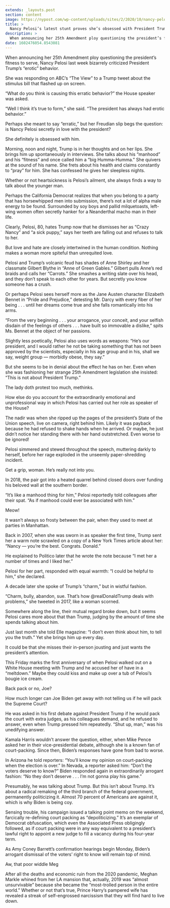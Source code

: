 ```yaml
--- 
extends: _layouts.post 
section: content 
image: https://nypost.com/wp-content/uploads/sites/2/2020/10/nancy-pelosi-2.jpg?quality=90&strip=all&w=1200 
title: > 
  Nancy Pelosi’s latest stunt proves she’s obsessed with President Trump: Devine 
description: > 
  When announcing her 25th Amendment ploy questioning the president’s fitness to serve, Nancy Pelosi last week bizarrely criticized President Trump’s “erotic” behavior.She was responding on ABC’s “The View” to a Trump tweet about the stimulus bill that flashed up on screen.“The president has always had erotic behavior.”Perhaps she meant to say “erratic,” but her Freudian slip begs the question: is Nancy Pelosi secretly in love with the president?Whether or not heartsickness is Pelosi’s ailment, she always finds a way to talk about the younger man.He was asked in his first debate against President Trump if he would pack the court with extra judges, as his colleagues demand, and he refused to answer, even when Trump pressed him repeatedly. 
date: 1602476054.8543081 
--- 
```

When announcing her 25th Amendment ploy questioning the president’s fitness to serve, Nancy Pelosi last week bizarrely criticized President Trump’s “erotic” behavior.

She was responding on ABC’s “The View” to a Trump tweet about the stimulus bill that flashed up on screen.

“What do you think is causing this erratic behavior?” the House speaker was asked.

“Well I think it’s true to form,” she said. “The president has always had erotic behavior.”

Perhaps she meant to say “erratic,” but her Freudian slip begs the question: is Nancy Pelosi secretly in love with the president?

She definitely is obsessed with him.

Morning, noon and night, Trump is in her thoughts and on her lips. She brings him up spontaneously in interviews. She talks about his “manhood” and his “fitness” and once called him a “big Humma-Humma.” She quivers at the sound of his name. She frets about his health and claims constantly to “pray” for him. She has confessed he gives her sleepless nights.

Whether or not heartsickness is Pelosi’s ailment, she always finds a way to talk about the younger man.

Perhaps the California Democrat realizes that when you belong to a party that has horsewhipped men into submission, there’s not a lot of alpha male energy to be found. Surrounded by soy boys and pallid milquetoasts, left-wing women often secretly hanker for a Neanderthal macho man in their life.

Clearly, Pelosi, 80, hates Trump now that he dismisses her as “Crazy Nancy” and “a sick puppy,” says her teeth are falling out and refuses to talk to her.

But love and hate are closely intertwined in the human condition. Nothing makes a woman more spiteful than unrequited love.

Pelosi and Trump’s volcanic feud has shades of Anne Shirley and her classmate Gilbert Blythe in “Anne of Green Gables.” Gilbert pulls Anne’s red braids and calls her “Carrots.” She smashes a writing slate over his head, and they don’t speak to each other for years. But secretly you know someone has a crush.

Or perhaps Pelosi sees herself more as the Jane Austen character Elizabeth Bennet in “Pride and Prejudice,” detesting Mr. Darcy with every fiber of her being . . . until her dreams come true and she falls romantically into his arms.

“From the very beginning . . . your arrogance, your conceit, and your selfish disdain of the feelings of others . . . have built so immovable a dislike,” spits Ms. Bennet at the object of her passions.

Slightly less poetically, Pelosi also uses words as weapons: “He’s our president, and I would rather he not be taking something that has not been approved by the scientists, especially in his age group and in his, shall we say, weight group — morbidly obese, they say.”

But she seems to be in denial about the effect he has on her. Even when she was fashioning her strange 25th Amendment legislation she insisted: “This is not about President Trump.”

The lady doth protest too much, methinks.

How else do you account for the extraordinarily emotional and unprofessional way in which Pelosi has carried out her role as speaker of the House?

The nadir was when she ripped up the pages of the president’s State of the Union speech, live on camera, right behind him. Likely it was payback because he had refused to shake hands when he arrived. Or maybe, he just didn’t notice her standing there with her hand outstretched. Even worse to be ignored!

Pelosi simmered and stewed throughout the speech, muttering darkly to herself, before her rage exploded in the unseemly paper-shredding incident.

Get a grip, woman. He’s really not into you.

In 2018, the pair got into a heated quarrel behind closed doors over funding his beloved wall at the southern border.

“It’s like a manhood thing for him,” Pelosi reportedly told colleagues after their spat. “As if manhood could ever be associated with him.”

Meow!

It wasn’t always so frosty between the pair, when they used to meet at parties in Manhattan.

Back in 2007, when she was sworn in as speaker the first time, Trump sent her a warm note scrawled on a copy of a New York Times article about her: “Nancy — you’re the best. Congrats. Donald.”

He explained to Politico later that he wrote the note because “I met her a number of times and I liked her.”

Pelosi for her part, responded with equal warmth: “I could be helpful to him,” she declared.

A decade later she spoke of Trump’s “charm,” but in wistful fashion.

“Charm, bully, abandon, sue. That’s how @realDonaldTrump deals with problems,” she tweeted in 2017, like a woman scorned.

Somewhere along the line, their mutual regard broke down, but it seems Pelosi cares more about that than Trump, judging by the amount of time she spends talking about him.

Just last month she told Elle magazine: “I don’t even think about him, to tell you the truth.” Yet she brings him up every day.

It could be that she misses their in-person jousting and just wants the president’s attention.

This Friday marks the first anniversary of when Pelosi walked out on a White House meeting with Trump and he accused her of have in a “meltdown.” Maybe they could kiss and make up over a tub of Pelosi’s bougie ice cream.

Back pack or no, Joe?

How much longer can Joe Biden get away with not telling us if he will pack the Supreme Court?

He was asked in his first debate against President Trump if he would pack the court with extra judges, as his colleagues demand, and he refused to answer, even when Trump pressed him repeatedly. “Shut up, man,” was his unedifying answer.

Kamala Harris wouldn’t answer the question, either, when Mike Pence asked her in their vice-presidential debate, although she is a known fan of court-packing. Since then, Biden’s responses have gone from bad to worse.

In Arizona he told reporters: “You’ll know my opinion on court-packing when the election is over.” In Nevada, a reporter asked him: “Don’t the voters deserve to know?” Biden responded again in extraordinarily arrogant fashion: “No they don’t deserve . . . I’m not gonna play his game.”

Presumably, he was talking about Trump. But this isn’t about Trump. It’s about a radical remaking of the third branch of the federal government, permanently politicizing it. Almost 70 percent of Americans are against it, which is why Biden is being coy.

Sensing trouble, his campaign issued a talking point memo on the weekend, farcically re-defining court packing as “depoliticizing.” It’s an exemplar of Democrat obfuscation, which even the Associated Press obligingly followed, as if court packing were in any way equivalent to a president’s lawful right to appoint a new judge to fill a vacancy during his four-year term.

As Amy Coney Barrett’s confirmation hearings begin Monday, Biden’s arrogant dismissal of the voters’ right to know will remain top of mind.

Aw, that poor widdle Meg

After all the deaths and economic ruin from the 2020 pandemic, Meghan Markle whined from her LA mansion that, actually, 2019 was “almost unsurvivable” because she became the “most-trolled person in the entire world.” Whether or not that’s true, Prince Harry’s pampered wife has revealed a streak of self-engrossed narcissism that they will find hard to live down.